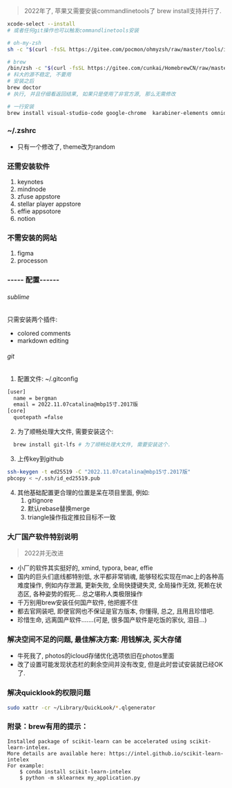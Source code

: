 
> 2022年了, 
> 苹果又需要安装commandlinetools了
> brew install支持并行了.
```sh
xcode-select --install
# 或者任何git操作也可以触发commandlinetools安装

# oh-my-zsh
sh -c "$(curl -fsSL https://gitee.com/pocmon/ohmyzsh/raw/master/tools/install.sh)"

# brew
/bin/zsh -c "$(curl -fsSL https://gitee.com/cunkai/HomebrewCN/raw/master/Homebrew.sh)"
# 科大的源不稳定, 不要用
# 安装之后
brew doctor 
# 执行, 并且仔细看返回结果, 如果只是使用了非官方源, 那么无需修改

# 一行安装
brew install visual-studio-code google-chrome  karabiner-elements omnidisksweeper qlcolorcode qlcommonmark qlimagesize qlstephen quicklook-csv    quicklook-json suspicious-package textmate alt-tab sublime-text the-unarchiver anaconda clashx typora vlc
```



### ~/.zshrc

- 只有一个修改了, theme改为random

### 还需安装软件
1. keynotes
2. mindnode
3. zfuse appstore
4. stellar player appstore
5. effie appsotore
6. notion

### 不需安装的网站
1. figma
2. processon

### ----- 配置------

###### sublime

只需安装两个插件: 

- colored comments
- markdown editing

###### git

1. 配置文件:  ~/.gitconfig

```sh
[user]
  name = bergman
  email = 2022.11.07catalina@mbp15寸.2017版
[core]
  quotepath =false
```

2. 为了顺畅处理大文件, 需要安装这个:

```sh
  brew install git-lfs # 为了顺畅处理大文件, 需要安装这个.
```

3. 上传key到github

```sh
ssh-keygen -t ed25519 -C "2022.11.07catalina@mbp15寸.2017版"
pbcopy < ~/.ssh/id_ed25519.pub  
```

4. 其他基础配置更合理的位置是呆在项目里面, 例如:
   1. gitignore
   2. 默认rebase替换merge
   3. triangle操作指定推拉目标不一致

### 大厂国产软件特别说明

>  2022并无改进

- 小厂的软件其实挺好的, xmind, typora, bear, effie
- 国内的巨头们底线都特别低, 水平都非常销魂, 能够轻松实现在mac上的各种高难度操作, 例如内存泄漏, 更新失败, 全局快捷键失灵, 全局操作无效, 死赖在状态区, 各种姿势的假死... 总之堪称人类极限操作
- 千万别用brew安装任何国产软件, 他把握不住
- 都去官网装吧, 即便官网也不保证是官方版本, 你懂得, 总之, 且用且珍惜吧.
- 珍惜生命, 远离国产软件.......(可是, 很多国产软件是吃饭的家伙, 泪目...)

### 解决空间不足的问题, 最佳解决方案: 用钱解决, 买大存储

- 牛死我了, photos的icloud存储优化选项依旧在photos里面
- 改了设置可能发现状态栏的剩余空间并没有改变, 但是此时尝试安装就已经OK了.

### 解决quicklook的权限问题

```sh
sudo xattr -cr ~/Library/QuickLook/*.qlgenerator
```

### 附录：brew有用的提示：
    Installed package of scikit-learn can be accelerated using scikit-learn-intelex.
    More details are available here: https://intel.github.io/scikit-learn-intelex
    For example:
        $ conda install scikit-learn-intelex
        $ python -m sklearnex my_application.py
